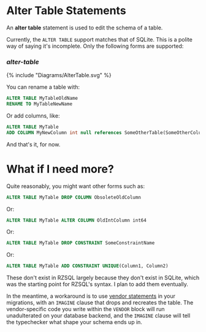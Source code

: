 # Alter Table Statements

An **alter table** statement is used to edit the schema of a table.

Currently, the `ALTER TABLE` support matches that of SQLite. This is a polite
way of saying it's incomplete. Only the following forms are supported:

### _alter-table_

{% include "Diagrams/AlterTable.svg" %}

You can rename a table with:

```sql
ALTER TABLE MyTableOldName
RENAME TO MyTableNewName
```

Or add columns, like:

```sql
ALTER TABLE MyTable
ADD COLUMN MyNewColumn int null references SomeOtherTable(SomeOtherColumn)
```

And that's it, for now.

# What if I need more?

Quite reasonably, you might want other forms such as:

```sql
ALTER TABLE MyTable DROP COLUMN ObsoleteOldColumn
```

Or:

```sql
ALTER TABLE MyTable ALTER COLUMN OldIntColumn int64
```

Or:

```sql
ALTER TABLE MyTable DROP CONSTRAINT SomeConstraintName
```

Or:

```sql
ALTER TABLE MyTable ADD CONSTRAINT UNIQUE(Column1, Column2)
```

These don't exist in RZSQL largely because they don't exist in SQLite, which was
the starting point for RZSQL's syntax. I plan to add them eventually.

In the meantime, a workaround is to use [vendor statements](VendorStatements.md)
in your migrations, with an `IMAGINE` clause that drops and recreates the table.
The vendor-specific code you write within the `VENDOR` block will run
unadulterated on your database backend, and the `IMAGINE` clause will tell the
typechecker what shape your schema ends up in.
